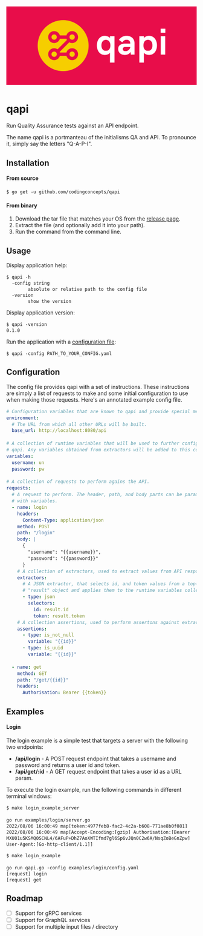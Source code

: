 # ![datagen logo](assets/cover.png)

# qapi
Run Quality Assurance tests against an API endpoint.

The name qapi is a portmanteau of the initialisms QA and API. To pronounce it, simply say the letters "Q-A-P-I".

## Installation

#### From source

```
$ go get -u github.com/codingconcepts/qapi
```

#### From binary

1. Download the tar file that matches your OS from the [release page](https://github.com/codingconcepts/qapi/releases).
1. Extract the file (and optionally add it into your path).
1. Run the command from the command line.

## Usage

Display application help:
```
$ qapi -h 
  -config string
        absolute or relative path to the config file
  -version
        show the version
```

Display application version:
```
$ qapi -version
0.1.0
```

Run the application with a [configuration file](#configuration):
```
$ qapi -config PATH_TO_YOUR_CONFIG.yaml
```

## Configuration

The config file provides qapi with a set of instructions. These instructions are simply a list of requests to make and some initial configuration to use when making those requests. Here's an annotated example config file.

``` yaml
# Configuration variables that are known to qapi and provide special meaning.
environment:
  # The URL from which all other URLs will be built.
  base_url: http://localhost:8080/api

# A collection of runtime variables that will be used to further configure
# qapi. Any variables obtained from extractors will be added to this collection.
variables:
  username: un
  password: pw

# A collection of requests to perform agains the API.
requests:
  # A request to perform. The header, path, and body parts can be parameterised
  # with variables.
  - name: login
    headers:
      Content-Type: application/json
    method: POST
    path: "/login"
    body: |
      {
        "username": "{{username}}",
        "password": "{{password}}"
      }
    # A collection of extractors, used to extract values from API responses.
    extractors:
      # A JSON extractor, that selects id, and token values from a top-level
      # "result" object and applies them to the runtime variables collection.
      - type: json
        selectors:
          id: result.id
          token: result.token
    # A collection assertions, used to perform assertons against extracted variables.
    assertions:
      - type: is_not_null
        variable: "{{id}}"
      - type: is_uuid
        variable: "{{id}}"
  
  - name: get
    method: GET
    path: "/get/{{id}}"
    headers:
      Authorisation: Bearer {{token}}
```

## Examples

#### Login

The login example is a simple test that targets a server with the following two endpoints:

* **/api/login** - A POST request endpoint that takes a username and password and returns a user id and token.
* **/api/get/:id** - A GET request endpoint that takes a user id as a URL param.

To execute the login example, run the following commands in different terminal windows:

```
$ make login_example_server

go run examples/login/server.go
2022/08/06 16:00:49 map[token:4977feb8-fac2-4c2a-b608-771ae8b0f081]
2022/08/06 16:00:49 map[Accept-Encoding:[gzip] Authorisation:[Bearer MXU01u5KSMQ0SCNL4/6AFuP+DhZ7AoXWTIfmd7gl6Sp6vJQn0C2w6A/NsqZoBeGnZpw] User-Agent:[Go-http-client/1.1]]
```

```
$ make login_example

go run qapi.go -config examples/login/config.yaml
[request] login
[request] get
```

## Roadmap

- [ ] Support for gRPC services
- [ ] Support for GraphQL services
- [ ] Support for multiple input files / directory